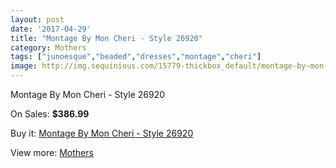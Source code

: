 ```yaml
---
layout: post
date: '2017-04-29'
title: "Montage By Mon Cheri - Style 26920"
category: Mothers
tags: ["junoesque","beaded","dresses","montage","cheri"]
image: http://img.sequinious.com/15779-thickbox_default/montage-by-mon-cheri-style-26920.jpg
---
```

Montage By Mon Cheri - Style 26920

On Sales: **$386.99**
<a href="https://www.sequinious.com/mothers/7478-montage-by-mon-cheri-style-26920.html"><amp-img layout="responsive" width="600" height="600" src="//img.sequinious.com/15779-thickbox_default/montage-by-mon-cheri-style-26920.jpg" alt="Montage By Mon Cheri - Style 26920 0" /></a>
<a href="https://www.sequinious.com/mothers/7478-montage-by-mon-cheri-style-26920.html"><amp-img layout="responsive" width="600" height="600" src="//img.sequinious.com/15780-thickbox_default/montage-by-mon-cheri-style-26920.jpg" alt="Montage By Mon Cheri - Style 26920 1" /></a>

Buy it: [Montage By Mon Cheri - Style 26920](https://www.sequinious.com/mothers/7478-montage-by-mon-cheri-style-26920.html "Montage By Mon Cheri - Style 26920")

View more: [Mothers](https://www.sequinious.com/6-mothers "Mothers")